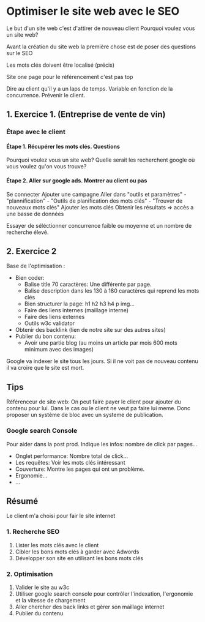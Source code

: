 # Optimiser le site web avec le SEO

Le but d'un site web c'est d'attirer de nouveau client
Pourquoi voulez vous un site web?

Avant la création du site web la première chose est de poser des questions sur le SEO

Les mots clés doivent être localisé (précis)

Site one page pour le référencement c'est pas top

Dire au client qu'il y a un laps de temps. Variable en fonction de la concurrence.
Prévenir le client.
## 1. Exercice 1. (Entreprise de vente de vin)
### Étape avec le client
#### Étape 1. Récupérer les mots clés. Questions
Pourquoi voulez vous un site web?
Quelle serait les recherchent google où vous voulez qu'on vous trouve?
#### Étape 2. Aller sur google ads. Montrer au client ou pas
Se connecter
Ajouter une campagne
Aller dans "outils et paramètres" - "plannification" - "Outils de planification des mots clés" - "Trouver de nouveaux mots clés"
Ajouter les mots clés 
Obtenir les résultats => accès a une basse de données 

Essayer de séléctionner concurrence faible ou moyenne et un nombre de recherche élevé.

## 2. Exercice 2
Base de l'optimisation :
* Bien coder:
    * Balise title 70 caractères: Une différente par page.
    * Balise description dans les 130 à 180 caractères qui reprend les mots clés
    * Bien structurer la page: h1 h2 h3 h4 p img...
    * Faire des liens internes (maillage interne)
    * Faire des liens externes
    * Outils w3c validator
* Obtenir des backlink (lien de notre site sur des autres sites)
* Publier du bon contenu:
    * Avoir une partie blog (au moins un article par mois 600 mots minimum avec des images)

Google va indexer le site tous les jours. Si il ne voit pas de nouveau contenu il va croire que le site est mort.

## Tips
Référenceur de site web: On peut faire payer le client pour ajouter du contenu pour lui. Dans le cas ou le client ne veut pa faire lui meme.
Donc proposer un système de bloc avec un systeme de publication.

### Google search Console
Pour aider dans la post prod. Indique les infos: nombre de click par pages...
* Onglet performance: Nombre total de click...
* Les requêtes: Voir les mots clés intéressant
* Couverture: Montre les pages qui ont un problème.
* Ergonomie... 
* ... 

## Résumé
Le client m'a choisi pour fair le site internet
### 1. Recherche SEO
1. Lister les mots clés avec le client
2. Cibler les bons mots clés à garder avec Adwords
3. Développer son site en utilisant les bons mots clés

### 2. Optimisation
1. Valider le site au w3c
2. Utiliser google search console pour contrôler l'indexation, l'ergonomie et la vitesse de chargement
3. Aller chercher des back links et gérer son maillage internet
4. Publier du contenu

